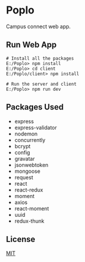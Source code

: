 # Poplo
Campus connect web app.

## Run Web App
    # Install all the packages
    E:/Poplo> npm install
    E:/Poplo> cd client
    E:/Poplo/client> npm install

    # Run the server and client
    E:/Poplo> npm run dev

## Packages Used
* express
* express-validator
* nodemon
* concurrently
* bcrypt
* config
* gravatar
* jsonwebtoken
* mongoose
* request
* react
* react-redux
* moment
* axios
* react-moment
* uuid
* redux-thunk

## License
[MIT](https://choosealicense.com/licenses/mit/)
